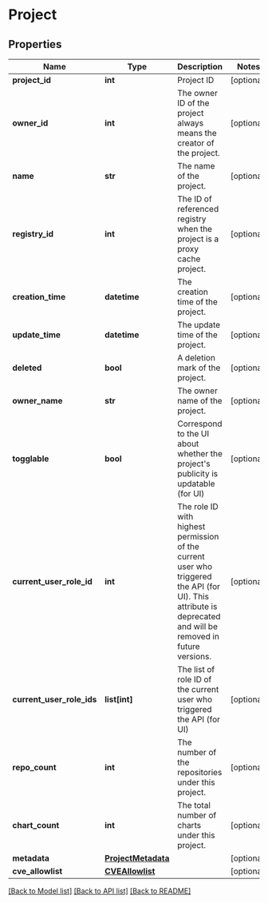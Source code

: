 # Project

## Properties
Name | Type | Description | Notes
------------ | ------------- | ------------- | -------------
**project_id** | **int** | Project ID | [optional] 
**owner_id** | **int** | The owner ID of the project always means the creator of the project. | [optional] 
**name** | **str** | The name of the project. | [optional] 
**registry_id** | **int** | The ID of referenced registry when the project is a proxy cache project. | [optional] 
**creation_time** | **datetime** | The creation time of the project. | [optional] 
**update_time** | **datetime** | The update time of the project. | [optional] 
**deleted** | **bool** | A deletion mark of the project. | [optional] 
**owner_name** | **str** | The owner name of the project. | [optional] 
**togglable** | **bool** | Correspond to the UI about whether the project&#x27;s publicity is  updatable (for UI) | [optional] 
**current_user_role_id** | **int** | The role ID with highest permission of the current user who triggered the API (for UI).  This attribute is deprecated and will be removed in future versions. | [optional] 
**current_user_role_ids** | **list[int]** | The list of role ID of the current user who triggered the API (for UI) | [optional] 
**repo_count** | **int** | The number of the repositories under this project. | [optional] 
**chart_count** | **int** | The total number of charts under this project. | [optional] 
**metadata** | [**ProjectMetadata**](ProjectMetadata.md) |  | [optional] 
**cve_allowlist** | [**CVEAllowlist**](CVEAllowlist.md) |  | [optional] 

[[Back to Model list]](../README.md#documentation-for-models) [[Back to API list]](../README.md#documentation-for-api-endpoints) [[Back to README]](../README.md)

